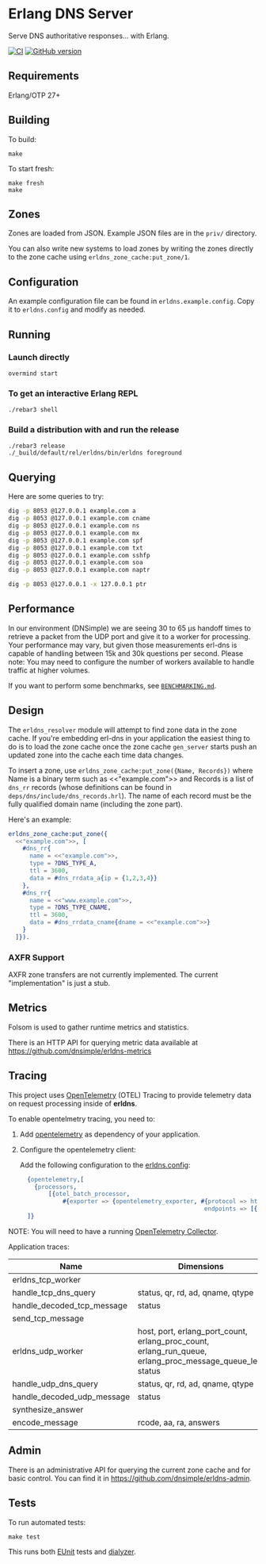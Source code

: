# Erlang DNS Server

Serve DNS authoritative responses... with Erlang.

[![CI](https://github.com/dnsimple/erldns/actions/workflows/ci.yml/badge.svg)](https://github.com/dnsimple/erldns/actions/workflows/ci.yml)
[![GitHub version](https://badge.fury.io/gh/dnsimple%2Ferldns.svg)](https://badge.fury.io/gh/dnsimple%2Ferldns)

## Requirements

Erlang/OTP 27+

## Building

To build:

```shell
make
```

To start fresh:

```shell
make fresh
make
```

## Zones

Zones are loaded from JSON. Example JSON files are in the `priv/` directory.

You can also write new systems to load zones by writing the zones directly to the zone cache using `erldns_zone_cache:put_zone/1`.

## Configuration

An example configuration file can be found in `erldns.example.config`. Copy it to `erldns.config` and modify as needed.

## Running

### Launch directly

```shell
overmind start
```

### To get an interactive Erlang REPL

```shell
./rebar3 shell
```

### Build a distribution with and run the release

```shell
./rebar3 release
./_build/default/rel/erldns/bin/erldns foreground
```

## Querying

Here are some queries to try:

```bash
dig -p 8053 @127.0.0.1 example.com a
dig -p 8053 @127.0.0.1 example.com cname
dig -p 8053 @127.0.0.1 example.com ns
dig -p 8053 @127.0.0.1 example.com mx
dig -p 8053 @127.0.0.1 example.com spf
dig -p 8053 @127.0.0.1 example.com txt
dig -p 8053 @127.0.0.1 example.com sshfp
dig -p 8053 @127.0.0.1 example.com soa
dig -p 8053 @127.0.0.1 example.com naptr

dig -p 8053 @127.0.0.1 -x 127.0.0.1 ptr
```

## Performance

In our environment (DNSimple) we are seeing 30 to 65 µs handoff times to retrieve a packet from the UDP port and give it to a worker for processing. Your performance may vary, but given those measurements erl-dns is capable of handling between 15k and 30k questions per second. Please note: You may need to configure the number of workers available to handle traffic at higher volumes.

If you want to perform some benchmarks, see [`BENCHMARKING.md`](./BENCHMARKING.md).

## Design

The `erldns_resolver` module will attempt to find zone data in the zone cache. If you're embedding erl-dns in your application the easiest thing to do is to load the zone cache once the zone cache `gen_server` starts push an updated zone into the cache each time data changes.

To insert a zone, use `erldns_zone_cache:put_zone({Name, Records})` where Name is a binary term such as <<"example.com">> and Records is a list of `dns_rr` records (whose definitions can be found in `deps/dns/include/dns_records.hrl`). The name of each record must be the fully qualified domain name (including the zone part).

Here's an example:

```erlang
erldns_zone_cache:put_zone({
  <<"example.com">>, [
    #dns_rr{
      name = <<"example.com">>,
      type = ?DNS_TYPE_A,
      ttl = 3600,
      data = #dns_rrdata_a{ip = {1,2,3,4}}
    },
    #dns_rr{
      name = <<"www.example.com">>,
      type = ?DNS_TYPE_CNAME,
      ttl = 3600,
      data = #dns_rrdata_cname{dname = <<"example.com">>}
    }
  ]}).
```

### AXFR Support

AXFR zone transfers are not currently implemented. The current "implementation" is just a stub.

## Metrics

Folsom is used to gather runtime metrics and statistics.

There is an HTTP API for querying metric data available at <https://github.com/dnsimple/erldns-metrics>

## Tracing

This project uses [OpenTelemetry](https://opentelemetry.io/docs/erlang/) (OTEL) Tracing to provide telemetry data on request processing inside of **erldns**.

To enable opentelmetry tracing, you need to:

1. Add [opentelemetry](https://github.com/open-telemetry/opentelemetry-erlang#including-in-release) as dependency of your application.
2. Configure the opentelemetry client:

   Add the following configuration to the [erldns.config](erldns.config.example):

   ```erlang
     {opentelemetry,[
       {processors,
           [{otel_batch_processor,
               #{exporter => {opentelemetry_exporter, #{protocol => http_protobuf,
                                                       endpoints => [{http, "127.0.0.1", 55681, []}]}}}}]}
     ]}
   ```

  NOTE: You will need to have a running [OpenTelemetry Collector](https://github.com/open-telemetry/opentelemetry-collector-contrib).

Application traces:

| Name                       | Dimensions                                                                                                |
| -------------------------- | --------------------------------------------------------------------------------------------------------- |
| erldns_tcp_worker          |                                                                                                           |
| handle_tcp_dns_query       | status, qr, rd, ad, qname, qtype                                                                          |
| handle_decoded_tcp_message | status                                                                                                    |
| send_tcp_message           |                                                                                                           |
| erldns_udp_worker          | host, port, erlang_port_count, erlang_proc_count, erlang_run_queue, erlang_proc_message_queue_len, status |
| handle_udp_dns_query       | status, qr, rd, ad, qname, qtype                                                                          |
| handle_decoded_udp_message | status                                                                                                    |
| synthesize_answer          |                                                                                                           |
| encode_message             | rcode, aa, ra, answers                                                                                    |

## Admin

There is an administrative API for querying the current zone cache and for basic control. You can find it in <https://github.com/dnsimple/erldns-admin>.

## Tests

To run automated tests:

```shell
make test
```

This runs both [EUnit](https://www.erlang.org/doc/apps/eunit/chapter.html) tests and [dialyzer](https://www.erlang.org/docs/23/man/dialyzer.html).
